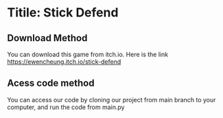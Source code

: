 # Titile: Stick Defend

## Download Method

You can download this game from itch.io. Here is the link https://ewencheung.itch.io/stick-defend



## Acess code method

You can access our code by cloning our project from main branch to your computer, and run the code from main.py
